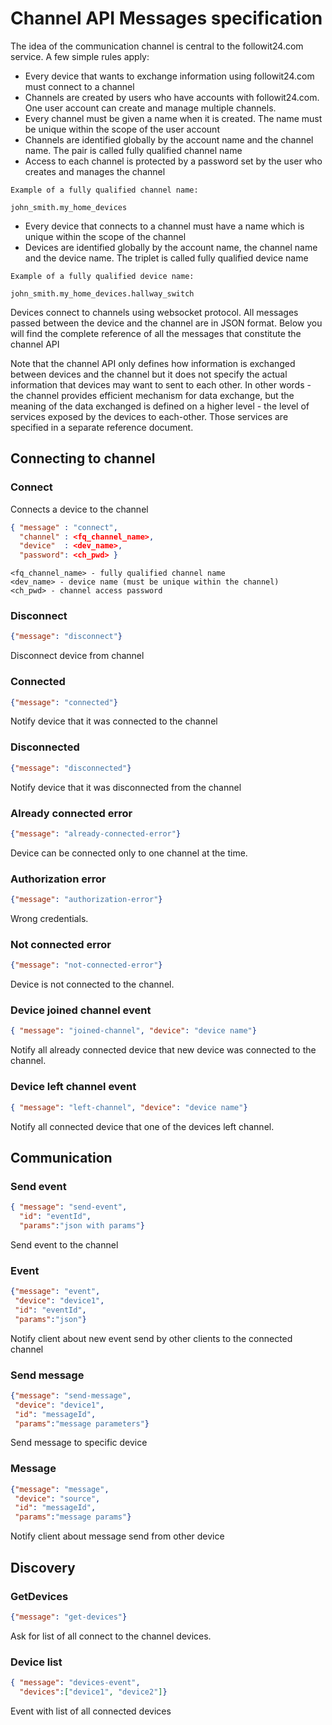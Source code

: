 # Channel API Messages specification

The idea of the communication channel is central to the followit24.com service. A few simple rules apply:

* Every device that wants to exchange information using followit24.com must connect to a channel
* Channels are created by users who have accounts with followit24.com. One user account can create and manage multiple channels. 
* Every channel must be given a name when it is created. The name must be unique within the scope of the user account
* Channels are identified globally by the account name and the channel name. The pair is called fully qualified channel name
* Access to each channel is protected by a password set by the user who creates and manages the channel

```
Example of a fully qualified channel name:

john_smith.my_home_devices

```
* Every device that connects to a channel must have a name which is unique within the scope of the channel
* Devices are identified globally by the account name, the channel name and the device name. The triplet is called fully qualified device name

```
Example of a fully qualified device name:

john_smith.my_home_devices.hallway_switch

```



Devices connect to channels using websocket protocol. All messages passed between the device and the channel are in JSON format. Below you will find the complete reference of all the messages that constitute the channel API

Note that the channel API only defines how information is exchanged between devices and the channel but it does not specify the actual information that devices may want to sent to each other. In other words - the channel provides efficient mechanism for data exchange, but the meaning of the data exchanged is defined on a higher level - the level of services exposed by the devices to each-other. Those services are specified in a separate reference document.



## Connecting to channel

### Connect

Connects a device to the channel

```json
{ "message" : "connect", 
  "channel" : <fq_channel_name>, 
  "device"  : <dev_name>, 
  "password": <ch_pwd> }
```
```
<fq_channel_name> - fully qualified channel name
<dev_name> - device name (must be unique within the channel)
<ch_pwd> - channel access password

```



### Disconnect
```json
{"message": "disconnect"}
```
Disconnect device from channel

### Connected
```json
{"message": "connected"}
```
Notify device that it was connected to the channel

### Disconnected
```json
{"message": "disconnected"}
```
Notify device that it was disconnected from the channel

### Already connected error
```json
{"message": "already-connected-error"}
```
Device can be connected only to one channel at the time. 

### Authorization error
```json
{"message": "authorization-error"}
```
Wrong credentials. 

### Not connected error
```json
{"message": "not-connected-error"}
```
Device is not connected to the channel. 

### Device joined channel event
```json
{ "message": "joined-channel", "device": "device name"}
```
Notify all already connected device that new device was connected to the channel.

### Device left channel event
```json
{ "message": "left-channel", "device": "device name"}
```
Notify all connected device that one of the devices left channel.


## Communication

### Send event
```json
{ "message": "send-event", 
  "id": "eventId", 
  "params":"json with params"}
```
Send event to the channel

### Event
```json
{"message": "event", 
 "device": "device1", 
 "id": "eventId", 
 "params":"json"}
```
Notify client about new event send by other clients to the connected channel 

### Send message
```json
{"message": "send-message", 
 "device": "device1", 
 "id": "messageId", 
 "params":"message parameters"}
```
Send message to specific device 

### Message
```json
{"message": "message", 
 "device": "source", 
 "id": "messageId", 
 "params":"message params"}
```
Notify client about message send from other device 


## Discovery

### GetDevices
```json
{"message": "get-devices"}
```
Ask for list of all connect to the channel devices. 

### Device list
```json
{ "message": "devices-event", 
  "devices":["device1", "device2"]}
```
Event with list of all connected devices 


